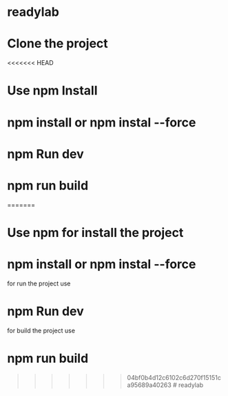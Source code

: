 # readylab

# Clone the project 

<<<<<<< HEAD
# Use npm Install

# npm install or npm instal --force 

# npm Run dev 

# npm run build 
=======
# Use npm  for install the project
# npm install or npm instal --force 

for run the project use 
# npm Run dev 

for build the project use 
# npm run build 
>>>>>>> 04bf0b4d12c6102c6d270f15151ca95689a40263
#   r e a d y l a b  
 